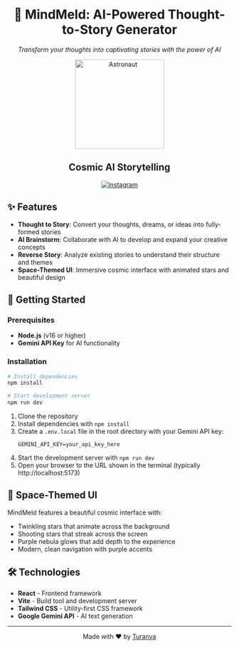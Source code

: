 <div align="center">

# 🧠 MindMeld: AI-Powered Thought-to-Story Generator

*Transform your thoughts into captivating stories with the power of AI*

<img src="https://uiverse.io/astronaut.png" alt="Astronaut" width="200px" />

## Cosmic AI Storytelling

[![Instagram](https://img.shields.io/badge/Instagram-E4405F?style=for-the-badge&logo=instagram&logoColor=white)](https://www.instagram.com/turanyaaa?igsh=MWhwbWtpdGxmc3Y4Mg==)

</div>

## ✨ Features

- **Thought to Story**: Convert your thoughts, dreams, or ideas into fully-formed stories
- **AI Brainstorm**: Collaborate with AI to develop and expand your creative concepts
- **Reverse Story**: Analyze existing stories to understand their structure and themes
- **Space-Themed UI**: Immersive cosmic interface with animated stars and beautiful design

## 🚀 Getting Started

### Prerequisites

- **Node.js** (v16 or higher)
- **Gemini API Key** for AI functionality

### Installation

```bash
# Install dependencies
npm install

# Start development server
npm run dev
```

1. Clone the repository
2. Install dependencies with `npm install`
3. Create a `.env.local` file in the root directory with your Gemini API key:
   ```
   GEMINI_API_KEY=your_api_key_here
   ```
4. Start the development server with `npm run dev`
5. Open your browser to the URL shown in the terminal (typically http://localhost:5173)

## 🌌 Space-Themed UI

MindMeld features a beautiful cosmic interface with:
- Twinkling stars that animate across the background
- Shooting stars that streak across the screen
- Purple nebula glows that add depth to the experience
- Modern, clean navigation with purple accents

## 🛠️ Technologies

- **React** - Frontend framework
- **Vite** - Build tool and development server
- **Tailwind CSS** - Utility-first CSS framework
- **Google Gemini API** - AI text generation

---

<div align="center">
  <p>Made with ❤️ by <a href="https://www.instagram.com/turanyaaa?igsh=MWhwbWtpdGxmc3Y4Mg==">Turanya</a></p>
</div>
